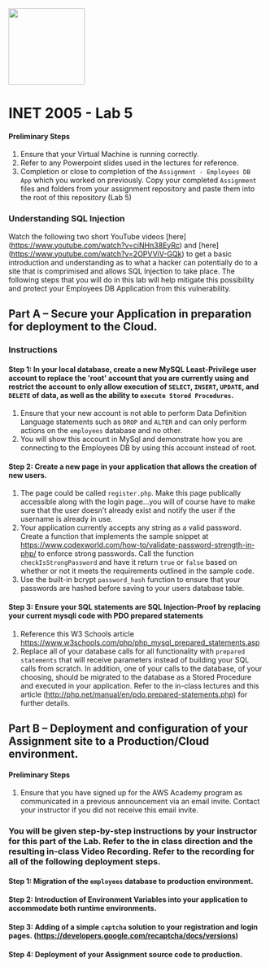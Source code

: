 <img width="150px" src="https://w0244079.github.io/nscc/nscc-jpeg.jpg" >

# INET 2005 - Lab 5

#### Preliminary Steps

<!-- 1. Ensure that both your `webserver` and `database` Docker containers are running. -->
1. Ensure that your Virtual Machine is running correctly.
2. Refer to any Powerpoint slides used in the lectures for reference.
3. Completion or close to completion of the `Assignment - Employees DB App` which you worked on previously. Copy your completed `Assignment` files and folders from your assignment repository and paste them into the root of this repository (Lab 5)

### Understanding SQL Injection

Watch the following two short YouTube videos [here] (https://www.youtube.com/watch?v=ciNHn38EyRc) and [here] (https://www.youtube.com/watch?v=2OPVViV-GQk) to get a basic introduction and understanding as to what a hacker can potentially do to a site that is comprimised and allows SQL Injection to take place. The following steps that you will do in this lab will help mitigate this possibility and protect your Employees DB Application from this vulnerability.


## Part A – Secure your Application in preparation for deployment to the Cloud.

### Instructions

#### Step 1: In your local database, create a new MySQL Least-Privilege user account to replace the 'root' account that you are currently using and restrict the account to only allow execution of `SELECT`, `INSERT`, `UPDATE`, and `DELETE` of data, as well as the ability to `execute Stored Procedures`.
1. Ensure that your new account is not able to perform Data Definition Language statements such as `DROP` and `ALTER` and can only perform actions on the `employees` database and no other.
2. You will show this account in MySql and demonstrate how you are connecting to the Employees DB by using this account instead of root.

#### Step 2: Create a new page in your application that allows the creation of new users.

1. The page could be called `register.php`. Make this page publically accessible along with the login page…you will of course have to make sure that the user doesn’t already exist and notify the user if the username is already in use.
2. Your application currently accepts any string as a valid password. Create a function that implements the sample snippet at https://www.codexworld.com/how-to/validate-password-strength-in-php/ to enforce strong passwords. Call the function `checkIsStrongPassword` and have it return `true` or `false` based on whether or not it meets the requirements outlined in the sample code.
3. Use the built-in bcrypt `password_hash` function to ensure that your passwords are hashed before saving to your users database table.

#### Step 3: Ensure your SQL statements are SQL Injection-Proof by replacing your current mysqli code with PDO prepared statements

1. Reference this W3 Schools article https://www.w3schools.com/php/php_mysql_prepared_statements.asp
2. Replace all of your database calls for all functionality with `prepared statements` that will receive parameters instead of building your SQL calls from scratch. In addition, one of your calls to the database, of your choosing, should be migrated to the database as a Stored Procedure and executed in your application. Refer to the in-class lectures and this article (http://php.net/manual/en/pdo.prepared-statements.php) for further details.

## Part B – Deployment and configuration of your Assignment site to a Production/Cloud environment.

#### Preliminary Steps

1. Ensure that you have signed up for the AWS Academy program as communicated in a previous announcement via an email invite. Contact your instructor if you did not receive this email invite.

### You will be given step-by-step instructions by your instructor for this part of the Lab. Refer to the in class direction and the resulting in-class Video Recording. Refer to the recording for all of the following deployment steps.

#### Step 1: Migration of the `employees` database to production environment.
#### Step 2: Introduction of Environment Variables into your application to accommodate both runtime environments.
#### Step 3: Adding of a simple `captcha` solution to your registration and login pages. (https://developers.google.com/recaptcha/docs/versions)
#### Step 4: Deployment of your Assignment source code to production.
